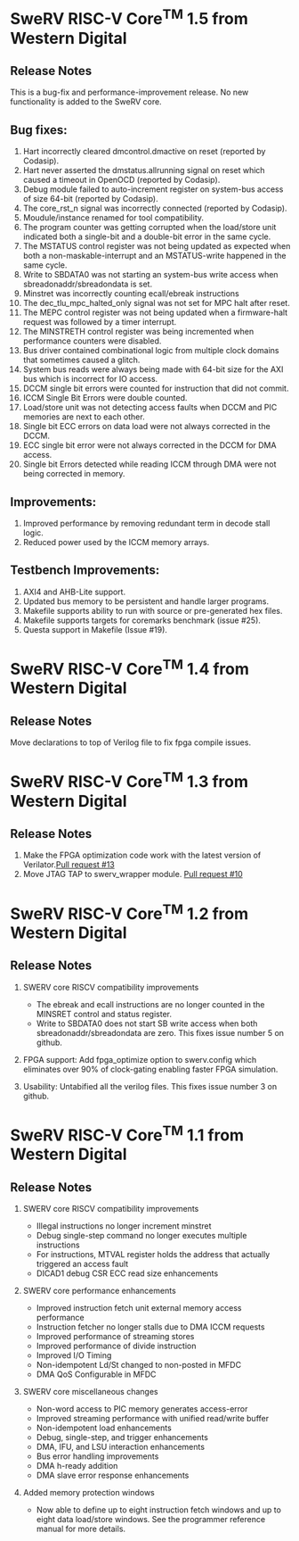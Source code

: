 # SweRV RISC-V Core<sup>TM</sup> 1.5 from Western Digital
## Release Notes


This is a bug-fix and performance-improvement release.  No new functionality
is added to the SweRV core.


## Bug fixes:

1. Hart incorrectly cleared dmcontrol.dmactive on reset (reported by
   Codasip).
2. Hart never asserted the dmstatus.allrunning signal on reset which
   caused a timeout in OpenOCD (reported by Codasip).
3. Debug module failed to auto-increment register on system-bus access
   of size 64-bit (reported by Codasip).
4. The core_rst_n signal was incorrectly connected (reported by Codasip).
5. Moudule/instance renamed for tool compatibility.
6. The program counter was getting corrupted when the load/store unit
   indicated both a single-bit and a double-bit error in the same
   cycle.
7. The MSTATUS control register was not being updated as expected when
   both a non-maskable-interrupt and an MSTATUS-write happened in the
   same cycle.
8. Write to SBDATA0 was not starting an system-bus write access when
   sbreadonaddr/sbreadondata is set.
9. Minstret was incorrectly counting ecall/ebreak instructions
10. The dec_tlu_mpc_halted_only signal was not set for MPC halt after
    reset.
11. The MEPC control register was not being updated when a
    firmware-halt request was followed by a timer interrupt.
12. The MINSTRETH control register was being incremented when
    performance counters were disabled.
13. Bus driver contained combinational logic from multiple clock
    domains that sometimes caused a glitch.
14. System bus reads were always being made with 64-bit size for the
    AXI bus which is incorrect for IO access.
15. DCCM single bit errors were counted for instruction that did not
    commit.
16. ICCM Single Bit Errors were double counted.
17. Load/store unit was not detecting access faults when DCCM and PIC
    memories are next to each other.
18. Single bit ECC errors on data load were not always corrected in
    the DCCM.
19. ECC single bit error were not always corrected in the DCCM for DMA
    access.
20. Single bit Errors detected while reading ICCM through DMA were not
    being corrected in memory.


## Improvements:

1. Improved performance by removing redundant term in decode stall
   logic.
2. Reduced power used by the ICCM memory arrays.


## Testbench Improvements:

1. AXI4 and AHB-Lite support.
2. Updated bus memory to be persistent and handle larger programs.
3. Makefile supports ability to run with source or pre-generated hex
   files.
4. Makefile supports targets for coremarks benchmark (issue #25).
5. Questa support in Makefile (Issue #19).



# SweRV RISC-V Core<sup>TM</sup> 1.4 from Western Digital
## Release Notes
Move declarations to top of Verilog file to fix fpga compile issues.


# SweRV RISC-V Core<sup>TM</sup> 1.3 from Western Digital
## Release Notes
1. Make the FPGA optimization code work with the latest version of Verilator.[Pull request #13](https://github.com/chipsalliance/Cores-SweRV/pull/12)
1. Move JTAG TAP to swerv_wrapper module. [Pull request #10](https://github.com/chipsalliance/Cores-SweRV/pull/10)

# SweRV RISC-V Core<sup>TM</sup> 1.2 from Western Digital
## Release Notes
1. SWERV core RISCV compatibility improvements
    * The ebreak and ecall instructions are no longer counted in the MINSRET
	  control and status register.
    * Write to SBDATA0 does not start SB write access when both
	  sbreadonaddr/sbreadondata are zero. This fixes issue number
	  5 on github.

1. FPGA support: Add fpga_optimize option to swerv.config which
   eliminates over 90% of clock-gating enabling faster FPGA
   simulation.
   
1. Usability: Untabified all the verilog files.  This fixes issue number 3 on github.

# SweRV RISC-V Core<sup>TM</sup> 1.1 from Western Digital
## Release Notes
1. SWERV core RISCV compatibility improvements

    * Illegal instructions no longer increment minstret
    * Debug single-step command no longer executes multiple instructions
    * For instructions, MTVAL register holds the address that actually
      triggered an access fault
    * DICAD1 debug CSR ECC read size enhancements

1. SWERV core performance enhancements

    * Improved instruction fetch unit external memory access performance
    * Instruction fetcher no longer stalls due to DMA ICCM requests
    * Improved performance of streaming stores
    * Improved performance of divide instruction
    * Improved I/O Timing 
    * Non-idempotent Ld/St changed to non-posted in MFDC
    * DMA QoS Configurable in MFDC

1. SWERV core miscellaneous changes

    * Non-word access to PIC memory generates access-error
    * Improved streaming performance with unified read/write buffer
    * Non-idempotent load enhancements
    * Debug, single-step, and trigger enhancements
    * DMA, IFU, and LSU interaction enhancements
    * Bus error handling improvements
    * DMA h-ready addition
    * DMA slave error response enhancements

1. Added memory protection windows
    
	* Now able to define up to eight instruction fetch windows and up to eight
	  data load/store windows. See the programmer reference manual for more
	  details.
